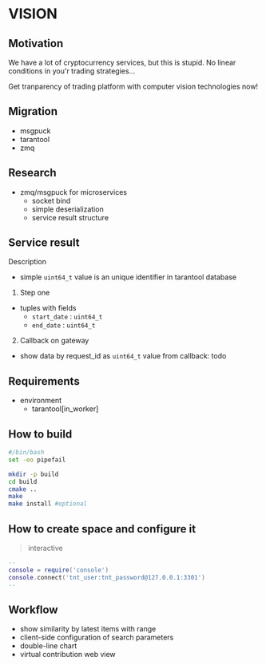 # VISION

## Motivation

We have a lot of cryptocurrency services, but this is stupid. No linear conditions in you'r trading strategies...

Get tranparency of trading platform with computer vision technologies now!

## Migration

-   msgpuck
-   tarantool
-   zmq

## Research

-   zmq/msgpuck for microservices
    -   socket bind
    -   simple deserialization
    -   service result structure

## Service result

Description

-   simple `uint64_t` value is an unique identifier in tarantool database

1. Step one

-   tuples with fields
    -   `start_date` : `uint64_t`
    -   `end_date` : `uint64_t`

2. Callback on gateway

-   show data by request_id as `uint64_t` value from callback: todo

## Requirements

-   environment
    - tarantool[in_worker]

## How to build

```bash
#/bin/bash
set -eo pipefail

mkdir -p build
cd build
cmake ..
make
make install #optional
```

## How to create space and configure it

> interactive

```lua
--
console = require('console')
console.connect('tnt_user:tnt_password@127.0.0.1:3301')
--
```

## Workflow

- show similarity by latest items with range
- client-side configuration of search parameters
- double-line chart
- virtual contribution web view
